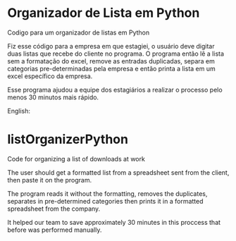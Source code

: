 # Organizador de Lista em Python

Codigo para um organizador de listas em Python

Fiz esse código para a empresa em que estagiei, o usuário deve digitar duas listas que recebe do cliente no programa.
O programa então lê a lista sem a formatação do excel, remove as entradas duplicadas, separa em categorias pre-determinadas pela empresa e então printa a lista em um excel específico da empresa.

Esse programa ajudou a equipe dos estagiários a realizar o processo pelo menos 30 minutos mais rápido.

English:
# listOrganizerPython
Code for organizing a list of downloads at work

The user should get a formatted list from a spreadsheet sent from the client, then paste it on the program.

The program reads it without the formatting, removes the duplicates, separates in pre-determined categories then prints it in a formatted spreadsheet from the company. 

It helped our team to save approximately 30 minutes in this proccess that before was performed manually.
